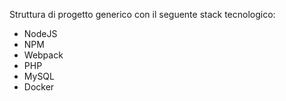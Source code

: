 Struttura di progetto generico con il seguente stack tecnologico:
- NodeJS
- NPM
- Webpack
- PHP
- MySQL
- Docker
